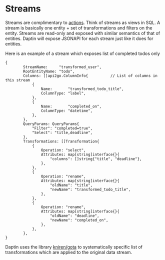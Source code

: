 # Streams

Streams are complimentary to [actions](/actions/actions). Think of streams as views in SQL. A stream is basically one entity + set of transformations and filters on the entity. Streams are read-only and exposed with similar semantics of that of entities. Daptin will expose JSONAPI for each stream just like it does for entities.

Here is an example of a stream which exposes list of completed todos only

```
{
		StreamName:     "transformed_user",
		RootEntityName: "todo",
		Columns: []api2go.ColumnInfo{          // List of columns in this stream
			{
				Name:       "transformed_todo_title",  
				ColumnType: "label",
			},
			{
				Name:       "completed_on",
				ColumnType: "datetime",
			},
		},
		QueryParams: QueryParams{
			"Filter": "completed=true",
			"Select": "title,deadline",
		},
		Transformations: []Transformation{
			{
				Operation: "select",
				Attributes: map[string]interface{}{
					"columns": []string{"title", "deadline"},
				},
			},
			{
				Operation: "rename",
				Attributes: map[string]interface{}{
					"oldName": "title",
					"newName": "transformed_todo_title",
				},
			},
			{
				Operation: "rename",
				Attributes: map[string]interface{}{
					"oldName": "deadline",
					"newName": "completed_on",
				},
			},
		},
}	
```

Daptin uses the library [kniren/gota](github.com/kniren/gota/dataframe) to systematically specific list of transformations which are applied to the original data stream.